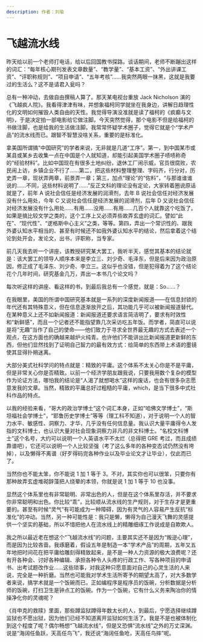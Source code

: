 ```yaml
---
description: 作者：刘瑜
---
```


# 飞越流水线

昨天给以前一个老师打电话，给以后回国教书探路。谈话期间，老师不断蹦出这样的词汇：“每年核心期刊发表文章数量”、“教学量”、“基本工资”、“外出讲课工资”、“评职称规则”、“项目申请”、“五年考核”……我突然两眼一抹黑，这就是我要过的生活么？这不是请君入瓮吗？

总有一种冲动，去做自由撰稿人算了。那天某电视台重放 Jack Nicholson 演的《飞越疯人院》。我看得津津有味，并想象福柯同学就坐在我身边，讲解日趋理性化的文明如何摧毁人类自由的天性。我觉得导演没准就是读了福柯的《疯癫与文明》，于是决定拍一部电影给它做注脚。今天突然觉得，那个电影不但是给福柯的书做注脚，也是给我的生活做注脚。我常常怀疑学术圈子，觉得它就是个“学术产品”的流水线而已。跟智不智慧没啥关系，重要的是标准化。

拿美国所谓搞“中国研究”的学者来说，无非就是几道“工序”。第一，到中国某市或某县或某乡去收集一点在中国是个人就知道，却能引起美国学术圈子啧啧称奇的“经验材料”。比如中国现在有很多土地纠纷，退休工厂闹示威，官员很腐败，农民闹上访，乡镇企业不行了……第二，把这些材料整理整理、字码齐，行分对，历史弄一章，现状弄两章，前景弄一章；第三，加点“理论”的“佐料”，“与那谁谁谁说的……不同，这些材料说明了……”反正文科的理论没有定论，大家转着圈说原话就是了，前年 A 说社会信任是经济发展的润滑剂，去年 B 说社会信任对经济发展没有什么用处，今年 C 又说社会信任是经济发展的润滑剂，后年 D 又说社会信任对经济发展没有什么用处……有用……没用……有用……几百个人就靠这个吃饭了。如果是搞比较文学之类的，这个工序上又必须弄些故弄玄虚的词汇。譬如“此在”、“现代性”、“逻格斯中心主义”之类，等等。第四，弄出一个常识性的、跟我外婆认知水平相当的、甚至有时候还不如我外婆认知水平的结论，然后拿着这个结论到处开会，发论文，出书，评职称，当专家。

前几天我去听一个讲座，该教授研究某大罢工，我听半天，感觉其基本的结论就是：该大罢工的领导人顺序本来是李立三、刘少奇、毛泽东，但是后来因为政治原因，修正成了毛泽东、刘少奇、李立三。这似乎也没错，但是犯得着为了这个结论花个几年时间，研究基金几万，弄出一本书几个论文吗？

每次听这样的讲座、看这样的书，到最后我总有一个感觉，就是：So……？

在我眼里，美国的所谓中国研究基本就是一系列的深度新闻报道——在信息封锁的年代还有其特殊意义，但在信息逐渐放开之后，其功能几乎可以被新闻报道替代。在某种意义上还不如新闻报道：新闻报道还要求语言简洁明了，要求有时效性和“新鲜感”，而且一个记者还不能指望靠几次采访吃五年饭。而学者，简直可以说是将“无趣”当作了自己的使命——他们致力于寻求全世界最无趣的方式去表述一个观点，在这方面也的确越来越炉火纯青。也许他们不能讲出比新闻报道更新鲜的东西，但他们显然找到了证明自己智力的最有效方式：给简单的东西带上术语的墨镜使其显得扑朔迷离。

大部分美式社科学问的特点就是：精致的平庸。这个体系不太关心你是不是平庸，但是非常关心你是否精致。以前一个经济学朋友跟我说，只要我用数个复杂的模型作为论证方法，哪怕我的结论是“人渴了就想喝水”这样的废话，也会有很多杂志愿意发我的文章。当然，精致的平庸总好过粗糙的平庸，which，是当下很多中式社科作品的特点。

以我的经验来看，“哥大的政治学博士”这个词汇本身，正如“哈佛文学博士”，“斯坦福社会学博士”，“耶鲁历史学博士”等等（理工科不知道），对于说明一个人的智力水平、敏感性、洞察力、才华，几乎没有任何信息量。我认识大量平庸得令人发指的文科博士，也认识大量对社会现象洞察力非凡的非文科博士。“名校文科博士”这个名号，大约可以说明一个人英语水平不太烂（总得把 GRE 考过，而且成绩靠谱吧），它还可以说明一个人比较坚强（考了这么多年的各种变态试仍然没有垮掉），以及懒得不离谱（好歹得码完各种作业以及毕业论文才让毕业），仅此而已了。

当然你也不能太笨，你不能说 1 加 1 等于 3。不对，其实你也可以很笨，只要你有那种故弄玄虚堆砌辞藻把人绕晕的本领，你就是说 1 加 1 等于 10 也没事。

显然这个体系里也有非常聪明、非常出色的人，但是在这个体系里存活，并不要求你非常聪明和出色。你比较“乖”，比较顺从流水线的生产规则，对于生存才是更重要的。甚至有时候“灵气”有可能成为一种障碍，因为有灵气的人容易产生反抗“标准化”的冲动。当然，另一种可能性是：我只是懒，懒得为自己漫天飞舞的灵感提供一个坚实的基础，所以不惜把他人在流水线上的精雕细琢工作说成是自欺欺人。

我之所以最近老在想这个“飞越流水线”的问题，主要其实还不是因为“叛逆心理”，而是因为比较吝啬。我琢磨着，假设五年是制造一本“学术产品”的周期，五年又五年地把时间花在把平庸给雕刻得精致起来，是不是一种人力资源的极大浪费呢？还有开各种会、讨好各种编辑、承担各种令人头疼的行政工作、写各种项目的申请书、出考试题改作业……这些琐事，对我这种只愿意面对自己的心灵生活的人来说，完全是一种折磨。当然也可能我对学术生活所寄予的期望太高了，对大多数学者来说，搞学术就是一个饭碗而已，正如编程序是程序员的饭碗，分析数据是分析师的饭碗，打扫卫生是钟点工的饭碗。作为一个饭碗，它有什么义务来陶冶你的情操净化你的灵魂呢？

《肖申克的救赎》里面，那些蹲监狱蹲得年数太长的人，到最后，宁愿选择继续蹲监狱也不愿出狱，因为他们已经不知道离开监狱如何生活了。我是不是也被体制化到这个程度了呢？偶尔畅想“飞越流水线”，但是又恐惧“流水线”之外的万丈深渊。说是“海阔任鱼跃，天高任鸟飞”，我还说“海阔任鱼呛，天高任鸟摔”呢。
